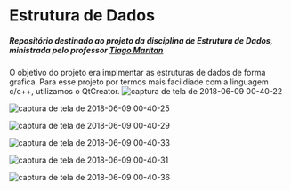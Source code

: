 # Estrutura de Dados
##### Repositório destinado ao projeto da disciplina de *Estrutura de Dados*, ministrada pelo professor [Tiago Maritan](https://sites.google.com/a/lavid.ufpb.br/maritan/)

O objetivo do projeto era implmentar as estruturas de dados de forma grafica.
Para esse projeto por termos mais facildiade com a linguagem c/c++, utilizamos o QtCreator.
![captura de tela de 2018-06-09 00-40-22](https://user-images.githubusercontent.com/26467331/41187416-fe82ec5e-6b7e-11e8-9482-c07e88ed24f9.png)

![captura de tela de 2018-06-09 00-40-25](https://user-images.githubusercontent.com/26467331/41187417-fea1c8d6-6b7e-11e8-80ba-5380e9d3823d.png)

![captura de tela de 2018-06-09 00-40-29](https://user-images.githubusercontent.com/26467331/41187411-fde5f872-6b7e-11e8-9c71-b41cbe5ae3a4.png)

![captura de tela de 2018-06-09 00-40-33](https://user-images.githubusercontent.com/26467331/41187413-fe4d63fe-6b7e-11e8-8917-7c576508e234.png)

![captura de tela de 2018-06-09 00-40-31](https://user-images.githubusercontent.com/26467331/41187414-fe650770-6b7e-11e8-8f71-15ee87afc2b8.png)

![captura de tela de 2018-06-09 00-40-36](https://user-images.githubusercontent.com/26467331/41187412-fe1777c6-6b7e-11e8-99bb-a59aba958e8b.png)
